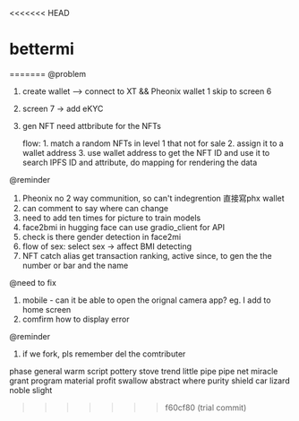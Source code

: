 <<<<<<< HEAD
# bettermi
=======
@problem
1.  create wallet --> connect to XT && Pheonix wallet
    1 skip to screen 6
2.  screen 7 -> add eKYC
3.  gen NFT
    need attbribute for the NFTs
    
    flow:
        1. match a random NFTs in level 1 that not for sale
        2. assign it to a wallet address
        3. use wallet address to get the NFT ID and use it to search IPFS ID and attribute, do mapping for rendering the data
    


@reminder
1. Pheonix no 2 way communition, so can't indegrention
    直接寫phx wallet
2. can comment to say where can change
3. need to add ten times for picture to train models
4. face2bmi in hugging face
    can use gradio_client for API
5. check is there gender detection in face2mi
6. flow of sex:
    select sex -> affect BMI detecting
7. NFT catch alias get transaction ranking, active since, to gen the the number or bar and the name

@need to fix
1. mobile - can it be able to open the orignal camera app?
    eg. I add to home screen
2. comfirm how to display error

@reminder
1. if we fork, pls remember del the comtributer

phase
general warm script pottery stove trend little pipe pipe net miracle grant
program material profit swallow abstract where purity shield car lizard noble slight
>>>>>>> f60cf80 (trial commit)
